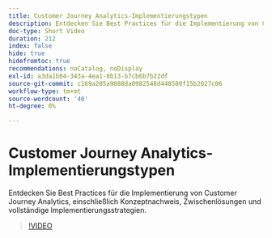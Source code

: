 ```yaml
---
title: Customer Journey Analytics-Implementierungstypen
description: Entdecken Sie Best Practices für die Implementierung von Customer Journey Analytics, einschließlich Konzeptnachweis, Zwischenlösungen und vollständige Implementierungsstrategien.
doc-type: Short Video
duration: 212
index: false
hide: true
hidefromtoc: true
recommendations: noCatalog, noDisplay
exl-id: a3da1b04-343a-4ea1-8b13-b7cb6b7b22df
source-git-commit: c169a205a9088da0982548d448500f15b2027c06
workflow-type: tm+mt
source-wordcount: '46'
ht-degree: 0%

---
```


# Customer Journey Analytics-Implementierungstypen

Entdecken Sie Best Practices für die Implementierung von Customer Journey Analytics, einschließlich Konzeptnachweis, Zwischenlösungen und vollständige Implementierungsstrategien.

<!-- 62_S113_3442460_211_best-practices-for-implementing-customer-journey-analytics -->
>[!VIDEO](https://video.tv.adobe.com/v/3460075/?learn=on&enablevpops=true&captions=ger)
